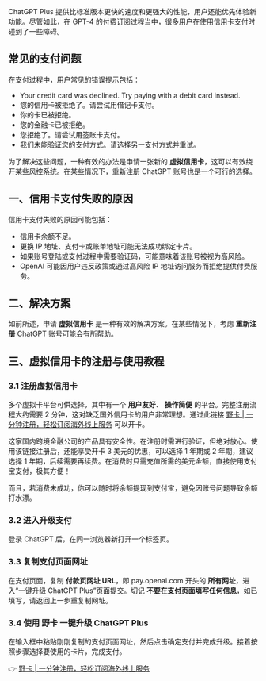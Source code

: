 ChatGPT Plus 提供比标准版本更快的速度和更强大的性能，用户还能优先体验新功能。尽管如此，在 GPT-4 的付费订阅过程当中，很多用户在使用信用卡支付时碰到了一些障碍。

## 常见的支付问题

在支付过程中，用户常见的错误提示包括：

- Your credit card was declined. Try paying with a debit card instead.
- 您的信用卡被拒绝了。请尝试用借记卡支付。
- 你的卡已被拒绝。
- 您的金融卡已被拒绝。
- 您拒绝了。请尝试用签账卡支付。
- 我们未能验证您的支付方式。请选择另一支付方式并重试。

为了解决这些问题，一种有效的办法是申请一张新的 **虚拟信用卡**，这可以有效绕开某些风控系统。在某些情况下，重新注册 ChatGPT 账号也是一个可行的选择。

## 一、信用卡支付失败的原因

信用卡支付失败的原因可能包括：

- 信用卡余额不足。
- 更换 IP 地址、支付卡或账单地址可能无法成功绑定卡片。
- 如果账号登陆或支付过程中需要验证码，可能意味着该账号被视为高风险。
- OpenAI 可能因用户违反政策或通过高风险 IP 地址访问服务而拒绝提供付费服务。

## 二、解决方案

如前所述，申请 **虚拟信用卡** 是一种有效的解决方案。在某些情况下，考虑 **重新注册** ChatGPT 账号可能会有所帮助。

## 三、虚拟信用卡的注册与使用教程

### 3.1 注册虚拟信用卡

多个虚拟卡平台可供选择，其中有一个 **用户友好**、 **操作简便** 的平台。完整注册流程大约需要 2 分钟，这对缺乏国外信用卡的用户非常理想。通过此链接 [野卡 | 一分钟注册，轻松订阅海外线上服务](https://bit.ly/bewildcard) 可以开卡。

这家国内跨境金融公司的产品具有安全性。在注册时需进行验证，但绝对放心。使用该链接注册后，还能享受开卡 3 美元的优惠，可以选择 1 年期或 2 年期，建议选择 1 年期，后续需要再续费。在消费时只需充值所需的美元金额，直接使用支付宝支付，极其方便！

而且，若消费未成功，你可以随时将余额提现到支付宝，避免因账号问题导致余额打水漂。

### 3.2 进入升级支付

登录 ChatGPT 后，在同一浏览器新打开一个标签页。

### 3.3 复制支付页面网址

在支付页面，复制 **付款页网址 URL**，即 pay.openai.com 开头的 **所有网址**，进入“一键升级 ChatGPT Plus”页面提交。切记 **不要在支付页面填写任何信息**，如已填写，请返回上一步重复制网址。

### 3.4 使用 野卡 一键升级 ChatGPT Plus

在输入框中粘贴刚刚复制的支付页面网址，然后点击确定支付并完成升级。接着按照步骤选择要使用的卡片，完成支付。

👉 [野卡 | 一分钟注册，轻松订阅海外线上服务](https://bit.ly/bewildcard)